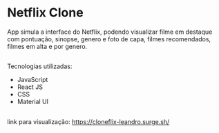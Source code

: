 # Netflix Clone
App simula a interface do Netflix, podendo visualizar filme em destaque com pontuação, sinopse, genero e foto de capa,
filmes recomendados, filmes em alta e por genero. 
 

##

Tecnologias utilizadas:

- JavaScript
- React JS
- CSS
- Material UI

##

link para visualização:
https://cloneflix-leandro.surge.sh/

